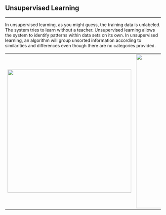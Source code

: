 ## Unsupervised Learning
-------------------------
In unsupervised learning, as you might guess, the training data is unlabeled. The system tries to learn without a teacher. Unsupervised learning allows the system to identify patterns within data sets on its own. In unsupervised learning, an algorithm will group unsorted information according to similarities and differences even though there are no categories provided. 


<table><tr>
<td> <img src="https://upload.wikimedia.org/wikipedia/commons/thumb/f/ff/Gradient_descent.svg/350px-Gradient_descent.svg.png" width="400"/> </td>
<td> <img src="http://rasbt.github.io/mlxtend/user_guide/general_concepts/gradient-optimization_files/ball.png" width="500"/> </td>
</tr></table>

